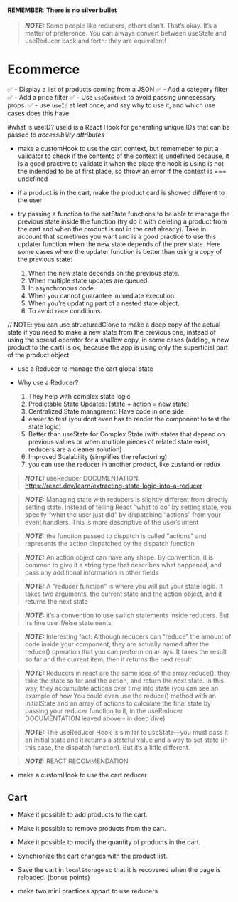 #### REMEMBER: There is no silver bullet
> **_NOTE:_** Some people like reducers, others don’t. That’s okay. It’s a matter of preference. You can always convert between useState and useReducer back and forth: they are equivalent!

# Ecommerce

✅ - Display a list of products coming from a JSON
✅ - Add a category filter
✅ - Add a price filter
✅ - Use `useContext` to avoid passing unnecessary props.
✅ - use `useId` at leat once, and say why to use it, and which use cases does this have

#what is useID? useId is a React Hook for generating unique IDs that can be passed to *accessibility attributes*

- make a customHook to use the cart context, but rememeber to put a validator to check if the contento of the context is undefined because, it is a good practive to validate it when the place the hook is using is not the indended to be at first place, so throw an error if the context is === undefined

- if a product is in the cart, make the product card is showed different to the user

- try passing a function to the setState functions to be able to manage the previous state inside the function (try do it with deleting a product from the cart and when the product is not in the cart already). Take in account that sometimes you want and is a good practice to use this updater function when the new state depends of the prev state. Here some cases where the updater function is better than using a copy of the previous state:

    1. When the new state depends on the previous state.
    2. When multiple state updates are queued.
    3. In asynchronous code.
    4. When you cannot guarantee immediate execution.
    5. When you’re updating part of a nested state object.
    6. To avoid race conditions.

// NOTE: you can use structuredClone to make a deep copy of the actual state if you need to make a new state from the previous one, instead of using the spread operator for a shallow copy, in some cases (adding, a new product to the cart) is ok, because the app is using only the superficial part of the product object

- use a Reducer to manage the cart global state

- Why use a Reducer?
    1. They help with complex state logic
    2. Predictable State Updates: (state + action = new state)
    3. Centralized State managment: Have code in one side
    4. easier to test (you dont even has to render the component to test the state logic)
    5. Better than useState for Complex State (with states that depend on previous values or when multiple pieces of related state exist, reducers are a cleaner solution)
    6. Improved Scalability (simplifies the refactoring)
    7. you can use the reducer in another product, like zustand or redux

> **_NOTE:_** useReducer DOCUMENTATION: https://react.dev/learn/extracting-state-logic-into-a-reducer

> **_NOTE:_** Managing state with reducers is slightly different from directly setting state. Instead of telling React “what to do” by setting state, you specify “what the user just did” by dispatching “actions” from your event handlers. This is more descriptive of the user’s intent

> **_NOTE:_** the function passed to dispatch is called "actions" and represents the action dispatched by the dispatch function

> **_NOTE:_** An action object can have any shape. By convention, it is common to give it a string type that describes what happened, and pass any additional information in other fields

> **_NOTE:_** A "reducer function" is where you will put your state logic. It takes two arguments, the current state and the action object, and it returns the next state

> **_NOTE:_** it’s a convention to use switch statements inside reducers. But irs fine use if/else statements

> **_NOTE:_** Interesting fact: Although reducers can “reduce” the amount of code inside your component, they are actually named after the reduce() operation that you can perform on arrays. It takes the result so far and the current item, then it returns the next result

> **_NOTE:_** Reducers in react are the same idea of the array.reduce(): they take the state so far and the action, and return the next state. In this way, they accumulate actions over time into state (you can see an example of how You could even use the reduce() method with an initialState and an array of actions to calculate the final state by passing your reducer function to it, in the useReducer DOCUMENTATION leaved above - in deep dive)

> **_NOTE:_** The useReducer Hook is similar to useState—you must pass it an initial state and it returns a stateful value and a way to set state (in this case, the dispatch function). But it’s a little different.
<!-- The useReducer Hook takes two arguments:

- A reducer function
- An initial state
And it returns:

- A stateful value
- A dispatch function (to “dispatch” user actions to the reducer) -->

<!-- Reducers are a different way to handle state. You can migrate from useState to useReducer in three steps:

Move from setting state to dispatching actions.
Write a reducer function.
Use the reducer from your component. -->

> **_NOTE:_** REACT RECOMMENDATION:

<!-- We recommend using a reducer if you often encounter bugs due to incorrect state updates in some component, 
and want to introduce more structure to its code. 
You don’t have to use reducers for everything: feel free to mix and match! '
You can even useState and useReducer in the same component. -->

- make a customHook to use the cart reducer

## Cart

- Make it possible to add products to the cart.
- Make it possible to remove products from the cart.
- Make it possible to modify the quantity of products in the cart.
- Synchronize the cart changes with the product list.
- Save the cart in `localStorage` so that it is recovered when the page is reloaded. (bonus points)

- make two mini practices appart to use reducers